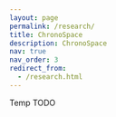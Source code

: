 ```yaml
---
layout: page
permalink: /research/
title: ChronoSpace
description: ChronoSpace
nav: true
nav_order: 3
redirect_from: 
  - /research.html
---
```

Temp TODO
